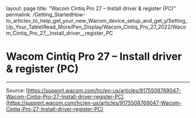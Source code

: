 layout: page
title: "Wacom Cintiq Pro 27 – Install driver & register (PC)"
permalink: /Getting_StartedHow-to_articles_to_help_get_your_new_Wacom_device_setup_and_get_y/Setting_Up_Your_TabletRead_More/Pen_Display/Wacom_Cintiq_Pro_27_2022/Wacom_Cintiq_Pro_27__Install_driver__register_PC

# Wacom Cintiq Pro 27 – Install driver & register (PC)



---
Source: [https://support.wacom.com/hc/en-us/articles/9175508769047-Wacom-Cintiq-Pro-27-Install-driver-register-PC](https://support.wacom.com/hc/en-us/articles/9175508769047-Wacom-Cintiq-Pro-27-Install-driver-register-PC)
